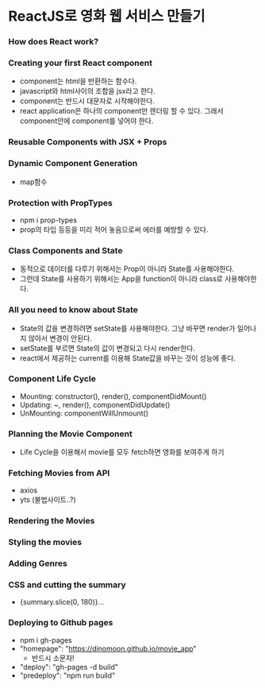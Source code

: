 # ReactJS로 영화 웹 서비스 만들기

### How does React work?

### Creating your first React component

- component는 html을 반환하는 함수다.
- javascript와 html사이의 조합을 jsx라고 한다.
- component는 반드시 대문자로 시작해야한다.
- react application은 하나의 component만 렌더링 할 수 있다. 그래서 component안에 component를 넣어야 한다.

### Reusable Components with JSX + Props

### Dynamic Component Generation

- map함수

### Protection with PropTypes

- npm i prop-types
- prop의 타입 등등을 미리 적어 놓음으로써 에러를 예방할 수 있다.

### Class Components and State

- 동적으로 데이터를 다루기 위해서는 Prop이 아니라 State를 사용해야한다.
- 그런데 State를 사용하기 위해서는 App을 function이 아니라 class로 사용해야한다.

### All you need to know about State

- State의 값을 변경하려면 setState를 사용해야한다. 그냥 바꾸면 render가 일어나지 않아서 변경이 안된다.
- setState를 부르면 State의 값이 변경되고 다시 render한다.
- react에서 제공하는 current를 이용해 State값을 바꾸는 것이 성능에 좋다.

### Component Life Cycle

- Mounting: constructor(), render(), componentDidMount()
- Updating: ~, render(), componentDidUpdate()
- UnMounting: componentWillUnmount()

### Planning the Movie Component

- Life Cycle을 이용해서 movie를 모두 fetch하면 영화를 보여주게 하기

### Fetching Movies from API

- axios
- yts (불법사이트..?)

### Rendering the Movies

### Styling the movies

### Adding Genres

### CSS and cutting the summary

- {summary.slice(0, 180)}...

### Deploying to Github pages

- npm i gh-pages
- "homepage": "https://dinomoon.github.io/movie_app"
  - 반드시 소문자!
- "deploy": "gh-pages -d build"
- "predeploy": "npm run build"
